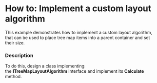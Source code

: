 # How to: Implement a custom layout algorithm


This example demonstrates how to implement a custom layout algorithm, that can be used to place tree map items into a parent container and set their size.


<h3>Description</h3>

To do this, design a class implementing the&nbsp;<strong>ITreeMapLayoutAlgorithm</strong>&nbsp;interface and implement its&nbsp;<strong>Calculate</strong> method.

<br/>


